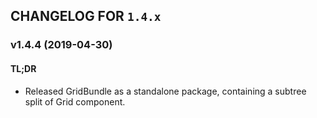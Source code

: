 ## CHANGELOG FOR `1.4.x`

### v1.4.4 (2019-04-30)

#### TL;DR

- Released GridBundle as a standalone package, containing a subtree split of Grid component.
